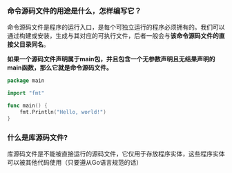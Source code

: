 ### **命令源码文件的用途是什么，怎样编写它？**

命令源码文件是程序的运行入口，是每个可独立运行的程序必须拥有的。我们可以通过构建或安装，生成与其对应的可执行文件，后者一般会与**该命令源码文件的直接父目录同名**。

**如果一个源码文件声明属于main包，并且包含一个无参数声明且无结果声明的main函数，那么它就是命令源码文件。** 

```go
package main

import "fmt"

func main() {
	fmt.Println("Hello, world!")
}
```

### 什么是库源码文件?

库源码文件是不能被直接运行的源码文件，它仅用于存放程序实体，这些程序实体可以被其他代码使用（只要遵从Go语言规范的话）